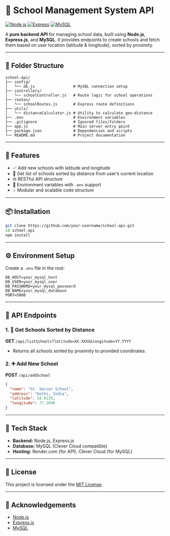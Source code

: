 # 🏫 School Management System API

[![Node.js](https://img.shields.io/badge/Node.js-339933?style=for-the-badge&logo=node.js&logoColor=white)](https://nodejs.org)
[![Express](https://img.shields.io/badge/Express.js-000000?style=for-the-badge&logo=express&logoColor=white)](https://expressjs.com)
[![MySQL](https://img.shields.io/badge/MySQL-005C84?style=for-the-badge&logo=mysql&logoColor=white)](https://www.mysql.com)

A **pure backend API** for managing school data, built using **Node.js**, **Express.js**, and **MySQL**. It provides endpoints to create schools and fetch them based on user location (latitude & longitude), sorted by proximity.

---

## 📁 Folder Structure

```
school-api/
├── config/
│   └── db.js                 # MySQL connection setup
├── controllers/
│   └── schoolController.js   # Route logic for school operations
├── routes/
│   └── schoolRoutes.js       # Express route definitions
├── utils/
│   └── distanceCalculator.js # Utility to calculate geo-distance
├── .env                      # Environment variables
├── .gitignore                # Ignored files/folders
├── app.js                    # Main server entry point
├── package.json              # Dependencies and scripts
└── README.md                 # Project documentation
```

---

## 🚀 Features

- ✅ Add new schools with latitude and longitude
- 📍 Get list of schools sorted by distance from user’s current location
- 🌐 RESTful API structure
- 🔐 Environment variables with `.env` support
- 💡 Modular and scalable code structure

---

## 📦 Installation

```bash
git clone https://github.com/your-username/school-api.git
cd school-api
npm install
```

---

## ⚙️ Environment Setup

Create a `.env` file in the root:

```env
DB_HOST=your_mysql_host
DB_USER=your_mysql_user
DB_PASSWORD=your_mysql_password
DB_NAME=your_mysql_database
PORT=5000
```

---

## 🧪 API Endpoints

### 1. 📍 Get Schools Sorted by Distance

**GET** `/api/listSchools?latitude=XX.XXXX&longitude=YY.YYYY`

- Returns all schools sorted by proximity to provided coordinates.

### 2. ➕ Add New School

**POST** `/api/addSchool`

```json
{
  "name": "St. Xavier School",
  "address": "Delhi, India",
  "latitude": 28.6139,
  "longitude": 77.2090
}
```

---

## 🧠 Tech Stack

- **Backend:** Node.js, Express.js
- **Database:** MySQL (Clever Cloud compatible)
- **Hosting:** Render.com (for API), Clever Cloud (for MySQL)

---

## 🧾 License

This project is licensed under the [MIT License](LICENSE).

---

## 🙌 Acknowledgements

- [Node.js](https://nodejs.org)
- [Express.js](https://expressjs.com)
- [MySQL](https://www.mysql.com)

